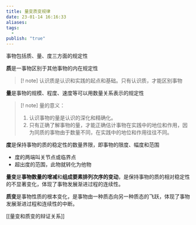 ```yaml
---
title: 量变质变规律
date: 23-01-14 16:16:33
aliases: 
tags:
  - 
publish: "true"
---
```


事物包括质、量、度三方面的规定性

**质**是一事物区别于其他事物的内在规定性

>[! note]
>认识质是认识和实践的起点和基础。只有认识质，才能区别事物

**量**是事物的规模、程度、速度等可以用数量关系表示的规定性

>[! note]
>量的意义：
>1. 认识事物的量是认识的深化和精确化。
>2. 只有正确了解事物的量，才能正确估计事物在实践中的地位和作用，因为同质的事物由于数量不同，在实践中的地位和作用往往不同。

**度**是保持事物的质的稳定性的数量界限，即事物的限度、幅度和范围
- 度的两端叫关节点或临界点
- 超出度的范围，此物就转化为他物

**量变**是**事物数量的增减**和**组成要素排列次序的变动**，是保持事物的质的相对稳定性的不显著变化，体现了事物发展渐进过程的连续性。

**质变**是事物性质的根本变化，是事物由一种质态向另一种质态的飞跃，体现了事物发展渐进过程和连续性的中断。

[[量变和质变的辩证关系]]
